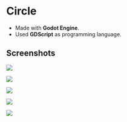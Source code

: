 # Circle  
* Made with **Godot Engine**.  
* Used **GDScript** as programming language.  

## Screenshots  
  
![](/Images/Screenshot1.jfif)  
  
![](/Images/Screenshot_1569804798.jfif)  
  
![](/Images/Screenshot2-01.jfif)  
  
![](/Images/Screenshot_1569804967.jfif)  
  
![](/Images/Screenshot_1569805039.jfif)  
